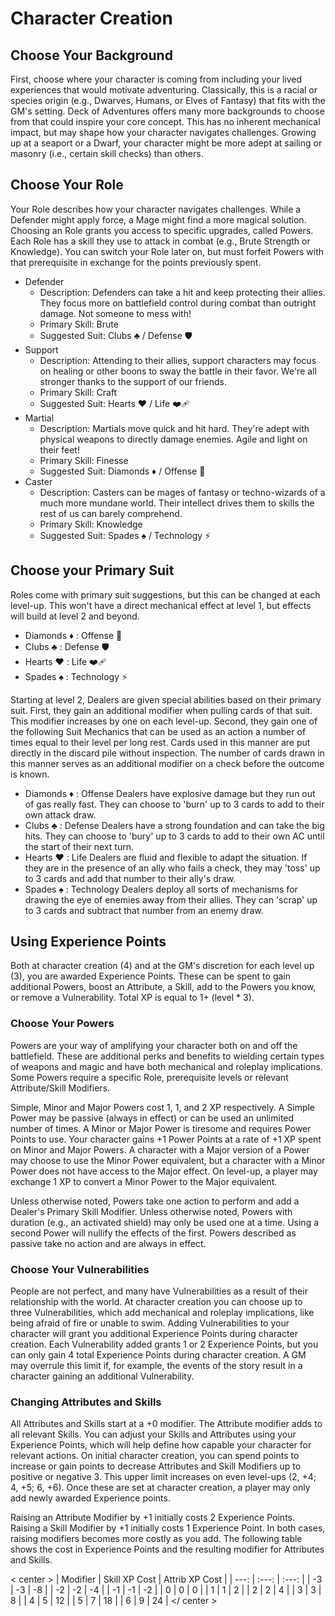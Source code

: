 # Character Creation

## Choose Your Background

First, choose where your character is coming from including your lived experiences that would motivate adventuring. Classically, this is a racial or species origin (e.g., Dwarves, Humans, or Elves of Fantasy) that fits with the GM's setting. Deck of Adventures offers many more backgrounds to choose from that could inspire your core concept. This has no inherent mechanical impact, but may shape how your character navigates challenges. Growing up at a seaport or a Dwarf, your character might be more adept at sailing or masonry (i.e., certain skill checks) than others.

## Choose Your Role

Your Role describes how your character navigates challenges. While a Defender might apply force, a Mage might find a more magical solution. Choosing an Role grants you access to specific upgrades, called Powers. Each Role has a skill they use to attack in combat (e.g., Brute Strength or Knowledge). You can switch your Role later on, but must forfeit Powers with that prerequisite in exchange for the points previously spent. 

- Defender
  - Description: Defenders can take a hit and keep protecting their allies. They focus more on battlefield control during combat than outright damage. Not someone to mess with!
  - Primary Skill: Brute
  - Suggested Suit: Clubs ♣️ / Defense 🛡
- Support
   - Description: Attending to their allies, support characters may focus on healing or other boons to sway the battle in their favor. We're all stronger thanks to the support of our friends.
   - Primary Skill: Craft
   - Suggested Suit: Hearts ♥️ / Life ❤️‍🩹
- Martial
   - Description: Martials move quick and hit hard. They're adept with physical weapons to directly damage enemies. Agile and light on their feet!
   - Primary Skill: Finesse
   - Suggested Suit: Diamonds ♦️ / Offense 🤛
- Caster
   - Description: Casters can be mages of fantasy or techno-wizards of a much more mundane world. Their intellect drives them to skills the rest of us can barely comprehend.
   - Primary Skill: Knowledge
   - Suggested Suit: Spades ♠️ / Technology ⚡️

## Choose your Primary Suit

Roles come with primary suit suggestions, but this can be changed at each level-up. This won't have a direct mechanical effect at level 1, but effects will build at level 2 and beyond.

- Diamonds ♦️ : Offense    🤛
- Clubs    ♣️ : Defense    🛡
- Hearts   ♥️ : Life       ❤️‍🩹
- Spades   ♠️ : Technology ⚡️

Starting at level 2, Dealers are given special abilities based on their primary suit. First, they gain an additional modifier when pulling cards of that suit. This modifier increases by one on each level-up. Second, they gain one of the following Suit Mechanics that can be used as an action a number of times equal to their level per long rest. Cards used in this manner are put directly in the discard pile without inspection. The number of cards drawn in this manner serves as an additional modifier on a check before the outcome is known.

- Diamonds ♦️ : Offense Dealers have explosive damage but they run out of gas really fast. They can choose to 'burn' up to 3 cards to add to their own attack draw. 
- Clubs    ♣️ : Defense Dealers have a strong foundation and can take the big hits. They can choose to 'bury' up to 3 cards to add to their own AC until the start of their next turn.
- Hearts   ♥️ : Life Dealers are fluid and flexible to adapt the situation. If they are in the presence of an ally who fails a check, they may 'toss' up to 3 cards and add that number to their ally's draw.
- Spades   ♠️ : Technology Dealers deploy all sorts of mechanisms for drawing the eye of enemies away from their allies. They can 'scrap' up to 3 cards and subtract that number from an enemy draw.

## Using Experience Points

Both at character creation (4) and at the GM's discretion for each level up (3), you are awarded Experience Points. These can be spent to gain additional Powers, boost an Attribute, a Skill, add to the Powers you know, or remove a Vulnerability. Total XP is equal to 1+ (level * 3).

### Choose Your Powers

Powers are your way of amplifying your character both on and off the battlefield. These are additional perks and benefits to wielding certain types of weapons and magic and have both mechanical and roleplay implications. Some Powers require a specific Role, prerequisite levels or relevant Attribute/Skill Modifiers.

Simple, Minor and Major Powers cost 1, 1, and 2 XP respectively. A Simple Power may be passive (always in effect) or can be used an unlimited number of times. A Minor or Major Power is tiresome and requires Power Points to use. Your character gains +1 Power Points at a rate of +1 XP spent on Minor and Major Powers. A character with a Major version of a Power may choose to use the Minor Power equivalent, but a character with a Minor Power does not have access to the Major effect. On level-up, a player may exchange 1 XP to convert a Minor Power to the Major equivalent.

Unless otherwise noted, Powers take one action to perform and add a Dealer's Primary Skill Modifier. Unless otherwise noted, Powers with duration (e.g., an activated shield) may only be used one at a time. Using a second Power will nullify the effects of the first. Powers described as passive take no action and are always in effect. 

### Choose Your Vulnerabilities

People are not perfect, and many have Vulnerabilities as a result of their relationship with the world. At character creation you can choose up to three Vulnerabilities, which add mechanical and roleplay implications, like being afraid of fire or unable to swim. Adding Vulnerabilities to your character will grant you additional Experience Points during character creation. Each Vulnerability added grants 1 or 2 Experience Points, but you can only gain 4 total Experience Points during character creation. A GM may overrule this limit if, for example, the events of the story result in a character gaining an additional Vulnerability.

### Changing Attributes and Skills

All Attributes and Skills start at a +0 modifier. The Attribute modifier adds to all relevant Skills. You can adjust your Skills and Attributes using your Experience Points, which will help define how capable your character for relevant actions. On initial character creation, you can spend points to increase or gain points to decrease Attributes and Skill Modifiers up to positive or negative 3. This upper limit increases on even level-ups (2, +4; 4, +5; 6, +6). Once these are set at character creation, a player may only add newly awarded Experience points.

Raising an Attribute Modifier by +1 initially costs 2 Experience Points. Raising a Skill Modifier by +1 initially costs 1 Experience Point. In both cases, raising modifiers becomes more costly as you add. The following table shows the cost in Experience Points and the resulting modifier for Attributes and Skills.

< center >
| Modifier | Skill XP Cost | Attrib XP Cost |
|     ---: |     :---:     |      :---:     |
|       -3 |      -3       |       -8       |
|       -2 |      -2       |       -4       |
|       -1 |      -1       |       -2       |
|        0 |       0       |        0       |
|        1 |       1       |        2       |
|        2 |       2       |        4       |
|        3 |       3       |        8       |
|        4 |       5       |       12       |
|        5 |       7       |       18       |
|        6 |       9       |       24       |
</ center >
